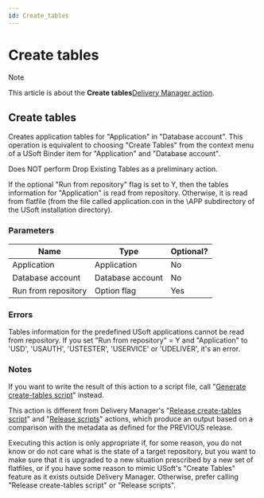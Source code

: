 ```yaml
---
id: Create_tables
---
```


# Create tables



> [!NOTE]
> This article is about the **Create tables**[Delivery Manager action](/docs/Continuous_delivery/Delivery_Manager_actions_by_name).

## **Create tables**

Creates application tables for "Application" in "Database account". This operation is equivalent to choosing "Create Tables" from the context menu of a USoft Binder item for "Application" and "Database account".

Does NOT perform Drop Existing Tables as a preliminary action.

If the optional "Run from repository" flag is set to Y, then the tables information for "Application" is read from repository. Otherwise, it is read from flatfile (from the file called application.con in the \\APP subdirectory of the USoft installation directory).

### Parameters

|**Name**|**Type**|**Optional?**|
|--------|--------|--------|
|Application|Application|No      |
|Database account|Database account|No      |
|Run from repository|Option flag|Yes     |



### Errors

Tables information for the predefined USoft applications cannot be read from repository. If you set "Run from repository" = Y and "Application" to 'USD', 'USAUTH', 'USTESTER', 'USERVICE' or 'UDELIVER', it's an error.

### Notes

If you want to write the result of this action to a script file, call "[Generate create-tables script](/docs/Continuous_delivery/Delivery_Manager_actions_by_name/Generate_createtables_script.md)" instead.

This action is different from Delivery Manager's "[Release create-tables script](/docs/Continuous_delivery/Delivery_Manager_actions_by_name/Release_createtables_script.md)" and "[Release scripts](/docs/Continuous_delivery/Delivery_Manager_actions_by_name/Release_scripts.md)" actions, which produce an output based on a comparison with the metadata as defined for the PREVIOUS release.

Executing this action is only appropriate if, for some reason, you do not know or do not care what is the state of a target repository, but you want to make sure that it is upgraded to a new situation prescribed by a new set of flatfiles, or if you have some reason to mimic USoft's "Create Tables" feature as it exists outside Delivery Manager. Otherwise, prefer calling "Release create-tables script" or "Release scripts".